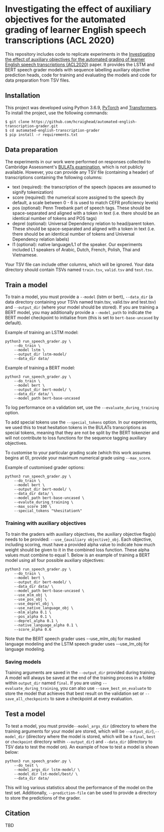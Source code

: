 # Investigating the effect of auxiliary objectives for the automated grading of learner English speech transcriptions (ACL 2020)


This repository includes code to replicate experiments in the [Investigating the effect of auxiliary objectives for the automated grading of learner English speech transcriptions (ACL2020)]() paper. It provides the LSTM and BERT speech grader models with sequence labelling auxiliary objective prediction heads, code for training and evaluating the models and code for data preparation from TSV files.

## Installation
This project was developed using Python 3.6.9, [PyTorch](https://pytorch.org/) and [Transformers](https://github.com/huggingface/transformers). To install the project, use the following commands:
```
$ git clone https://github.com/hcraighead/automated-english-transcription-grader.git
$ cd automated-english-transcription-grader
$ pip install -r requirements.txt
```

## Data preparation
The experiments in our work were performed on responses collected to Cambridge Assessment's [BULATs examination](https://www.cambridgeenglish.org/exams-and-tests/bulats), which is not publicly available. However, you can provide any TSV file (containing a header) of transcriptions containing the following columns:
- text (required): the transcription of the speech (spaces are assumed to signify tokenization)
- score (required): the numerical score assigned to the speech (by default, a scale between 0 - 6 is used to match CEFR proficiency levels)
- pos (optional): Penn Treebank part of speech tags. These should be space-separated and aligned with a token in text (i.e. there should be an identical number of tokens and POS tags)
- deprel (optional): Universal Dependency relation to head/parent token. These should be space-separated and aligned with a token in text (i.e. there should be an identical number of tokens and Universal Dependency relation labels)
- l1 (optional): native language/L1 of the speaker. Our experiments included L1 speakers of Arabic, Dutch, French, Polish, Thai and Vietnamese.

Your TSV file can include other columns, which will be ignored. Your data directory should contain TSVs named `train.tsv`, `valid.tsv` and `test.tsv`.

## Train a model
To train a model, you must provide a `--model` (lstm or bert), `--data_dir` (a data directory containing your TSVs named train.tsv, valid.tsv and test.tsv) and `--output_dir` (where your model should be stored). If you are training a BERT model, you may additionally provide a `--model_path` to indicate the BERT model checkpoint to initialise from (this is set to `bert-base-uncased` by default).

Example of training an LSTM model:
```
python3 run_speech_grader.py \
    --do_train \
    --model lstm \
    --output_dir lstm-model/ 
    --data_dir data/ 
```

Example of training a BERT model:
```
python3 run_speech_grader.py \ 
    --do_train \
    --model bert \
    --output_dir bert-model/ \
    --data_dir data/ \
    --model_path bert-base-uncased
```
To log performance on a validation set, use the `--evaluate_during_training` option.

To add special tokens use the `--special_tokens` option. In our experiments, we used this to treat hesitation tokens in the BULATs transcriptions as special tokens, meaning that they are not be split by the BERT tokenzier and will not contribute to loss functions for the sequence tagging auxiliary objectives.

To customise to your particular grading scale (which this work assumes begins at 0), provide your maximum numerical grade using `--max_score`.

Example of customised grader options:
```
python3 run_speech_grader.py \ 
    --do_train \
    --model bert \
    --output_dir bert-model/ \
    --data_dir data/ \
    --model_path bert-base-uncased \
    --evalute_during_training \
    --max_score 100 \
    --special_tokens "%hesitation%"
```

### Training with auxiliary objectives
To train the graders with auxiliary objectives, the auxiliary objective flag(s) needs to be provided: `--use_{auxiliary objective}_obj`. Each objective, including scoring, must have a provided alpha value to indicate how much weight should be given to it in the combined loss function. These alpha values must combine to equal 1. Below is an example of training a BERT model using all four possible auxiliary objectives:
```
python3 run_speech_grader.py \ 
    --do_train \
    --model bert \
    --output_dir bert-model/ \
    --data_dir data/ \
    --model_path bert-base-uncased \
    --use_mlm_obj \
    --use_pos_obj \
    --use_deprel_obj \
    --use_native_language_obj \
    --mlm_alpha 0.1 \
    --pos_alpha 0.1 \
    --deprel_alpha 0.1 \
    --native_language_alpha 0.1 \
    --score_alpha 0.6
```

Note that the BERT speech grader uses --use_mlm_obj for masked language modeling and the LSTM speech grader uses --use_lm_obj for language modeling.

### Saving models
Training arguments are saved in the `--output_dir` provided during training. A model will always be saved at the end of the training process in a folder within `output_dir` named `final`. If you are using `--evaluate_during_training`, you can also use `--save_best_on_evaluate` to store the model that achieves that best result on the validation set or `--save_all_checkpoints` to save a checkpoint at every evaluation.

## Test a model
To test a model, you must provide`--model_args_dir` (directory to where the training arguments for your model are stored, which will be `--output_dir`),`--model_dir` (directory where the model is stored, which will be a `final`, `best` or `checkpoint` directory within `--output_dir`) and `--data_dir` (directory to TSV data to test the model on). An example of how to test a model is shown below:
```
python3 run_speech_grader.py \
    --do_test \
    --model_args_dir lstm-model/ \
    --model_dir lst-model/best/ \
    --data_dir data/
```

This will log various statistics about the performance of the model on the test set. Additionally, `--prediction-file` can be used to provide a directory to store the predictions of the grader.

## Citation
TBD

